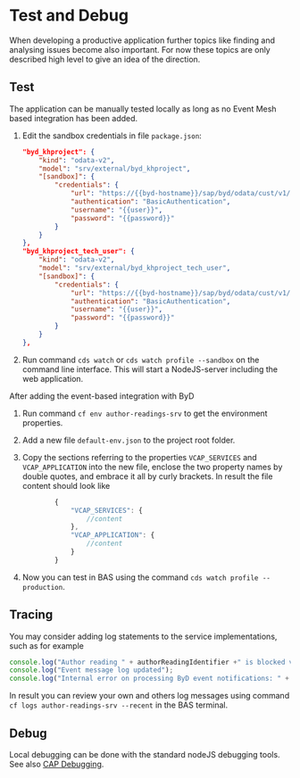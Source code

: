 # Test and Debug

When developing a productive application further topics like finding and analysing issues become also important. For now these topics are only described high level to give an idea of the direction.

## Test

The application can be manually tested locally as long as no Event Mesh based integration has been added. 

1. Edit the sandbox credentials in file `package.json`:
    ```json
    "byd_khproject": {
        "kind": "odata-v2",
        "model": "srv/external/byd_khproject",
        "[sandbox]": {
            "credentials": {
                "url": "https://{{byd-hostname}}/sap/byd/odata/cust/v1/khproject/",
                "authentication": "BasicAuthentication",
                "username": "{{user}}",
                "password": "{{password}}"
            }
        }
    },
    "byd_khproject_tech_user": {
        "kind": "odata-v2",
        "model": "srv/external/byd_khproject_tech_user",
        "[sandbox]": {
            "credentials": {
                "url": "https://{{byd-hostname}}/sap/byd/odata/cust/v1/khproject/",
                "authentication": "BasicAuthentication",
                "username": "{{user}}",
                "password": "{{password}}"
            }
        }
    },
    ```

2. Run command `cds watch` or `cds watch profile --sandbox` on the command line interface. This will start a NodeJS-server including the web application.

After adding the event-based integration with ByD 

1. Run command `cf env author-readings-srv` to get the environment properties.

2. Add a new file `default-env.json` to the project root folder.
   
3. Copy the sections referring to the properties `VCAP_SERVICES` and `VCAP_APPLICATION` into the new file, enclose the two property names by double quotes, and embrace it all by curly brackets. In result the file content should look like
    ```javascript
            {
                "VCAP_SERVICES": {
                    //content            
                },
                "VCAP_APPLICATION": {
                    //content
                }
            }                
    ```

4. Now you can test in BAS using the command `cds watch profile --production`.

## Tracing

You may consider adding log statements to the service implementations, such as for example 
```javascript
console.log("Author reading " + authorReadingIdentifier +" is blocked via event message");
console.log("Event message log updated");
console.log("Internal error on processing ByD event notifications: " + error);
```

In result you can review your own and others log messages using command `cf logs author-readings-srv --recent` in the BAS terminal.

## Debug

Local debugging can be done with the standard nodeJS debugging tools.
See also [CAP Debugging](https://cap.cloud.sap/docs/tools/#debugging-with-cds-watch).
